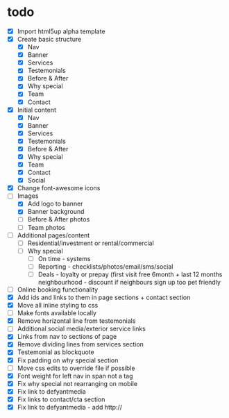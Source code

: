 # todo

- [x] Import html5up alpha template
- [x] Create basic structure
  - [x] Nav
  - [x] Banner
  - [x] Services
  - [x] Testemonials
  - [x] Before & After
  - [x] Why special
  - [x] Team
  - [x] Contact
- [x] Initial content
  - [x] Nav
  - [x] Banner
  - [x] Services
  - [x] Testemonials
  - [x] Before & After
  - [x] Why special
  - [x] Team
  - [x] Contact
  - [x] Social
- [x] Change font-awesome icons
- [ ] Images
  - [x] Add logo to banner
  - [x] Banner background
  - [ ] Before & After photos
  - [ ] Team photos
- [ ] Additional pages/content
  - [ ] Residential/investment or rental/commercial
  - [ ] Why special
    - [ ] On time - systems
    - [ ] Reporting - checklists/photos/email/sms/social
    - [ ] Deals - loyalty or prepay (first visit free 6month + last 12 months
          neighbourhood - discount if neighbours sign up too
          pet friendly
- [ ] Online booking functionality
- [x] Add ids and links to them in page sections + contact section
- [x] Move all inline styling to css
- [ ] Make fonts available locally
- [x] Remove horizontal line from testemonials
- [ ] Additional social media/exterior service links
- [x] Links from nav to sections of page
- [x] Remove dividing lines from services section
- [x] Testemonial as blockquote
- [x] Fix padding on why special section
- [ ] Move css edits to override file if possible
- [x] Font weight for left nav in span not a tag
- [x] Fix why special not rearranging on mobile
- [x] Fix link to defyantmedia
- [x] Fix links to contact/cta section
- [x] Fix link to defyantmedia - add http://
